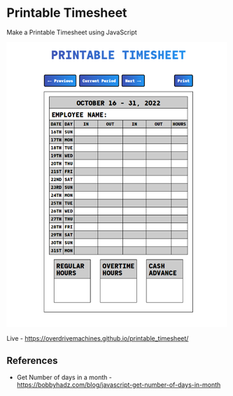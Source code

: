 # Printable Timesheet
Make a Printable Timesheet using JavaScript

![Preview](preview.png)

Live - https://overdrivemachines.github.io/printable_timesheet/

## References
- Get Number of days in a month - https://bobbyhadz.com/blog/javascript-get-number-of-days-in-month